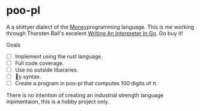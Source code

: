 # poo-pl
A a shittyer dialect of the [Money](https://interpreterbook.com/#the-monkey-programming-language)programming language. This is me working through Thorsten Ball's excelent [Writing An Interpreter In Go](https://interpreterbook.com/). Go buy it!

Goals
- [ ] Implement using the rust language.
- [ ] Full code coverage.
- [ ] Use no outside libararies.
- [ ] 💩y syntax.
- [ ] Create a program in poo-pl that computes 100 digits of π.

There is no intention of creating an industrial strength language inpimentaion, this is a hobby project only.

